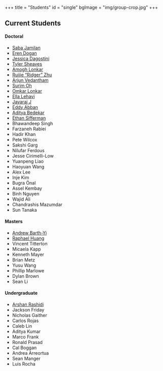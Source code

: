 +++
title = "Students"
id = "single"
bgImage = "img/group-crop.jpg"
+++

Current Students
------------------
#### Doctoral
* [Saba Jamilan](https://users.soe.ucsc.edu/~sjamilan/)
* [Eren Dogan](https://erendn.github.io/)
* [Jessica Dagostini](https://jessdagostini.github.io/)
* [Tyler Sheaves](https://tylersheaves.com/)
* [Amogh Lonkar](https://users.soe.ucsc.edu/~alonkar/)
* [Ruijie “Ridger” Zhu](https://ruijie-zhu.github.io/)
* [Arjun Vedantham](https://arjun.vedantham.xyz)
* [Surim Oh](https://5surim.github.io/)
* [Omkar Lonkar](https://olonkar29.github.io/)
* [Ella Lehavi](https://elehavi.github.io/)
* [Jayaraj J](https://jyrj.me)
* [Eddy Abban](https://www.linkedin.com/in/eddyabban7/)
* [Aditya Bedekar](https://adityabedekar17.github.io/)
* [Ethan Sifferman](https://www.linkedin.com/in/sifferman/)
* Bhawandeep Singh
* Farzaneh Rabiei
* Hadir Khan
* Pete Wilcox
* Sakshi Garg
* Nilufar Ferdous
* Jesse Cirimelli-Low
* Yuanpeng Liao
* Haoyuan Wang
* Alex Lee
* Inje Kim
* Bugra Önal
* Assel Kembay
* Binh Nguyen
* Wajid Ali
* Chandrashis Mazumdar
* Sun Tanaka

#### Masters
* [Andrew Barth-Yi](https://aebarthyi.github.io)
* [Raphael Huang](https://rphlhuang.github.io/)
* Vincent Titterton
* Micaela Kapp
* Kenneth Mayer
* Brian Metz
* Yusu Wang
* Phillip Marlowe
* Dylan Brown
* Sean Li


#### Undergraduate
* [Arshan Rashidi](https://nahsra58.github.io/)
* Jackson Friday
* Nicholas Gaither
* Carlos Rojas
* Caleb Lin
* Aditya Kumar
* Marco Frank
* Ronald Prasad
* Cal Boggan
* Andrea Arreortua
* Sean Manger
* Luis Rocha